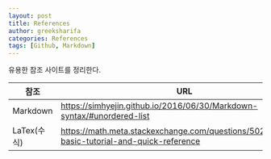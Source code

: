 ```yaml
---
layout: post
title: References
author: greeksharifa
categories: References
tags: [Github, Markdown]
---
```


유용한 참조 사이트를 정리한다.

참조 | URL
--------- | ---------
Markdown | <https://simhyejin.github.io/2016/06/30/Markdown-syntax/#unordered-list>
LaTex(수식) | <https://math.meta.stackexchange.com/questions/5020/mathjax-basic-tutorial-and-quick-reference>
